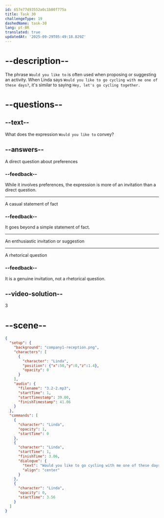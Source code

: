 ```yaml
---
id: 657e77d93552a0c1b00f775a
title: Task 30
challengeType: 19
dashedName: task-30
lang: pt-BR
translated: true
updatedAt: '2025-09-29T05:49:18.829Z'
---
```


<!-- (Audio) Linda: Would you like to go cycling with me one of these days? -->

# --description--

The phrase `Would you like to` is often used when proposing or suggesting an activity. When Linda says `Would you like to go cycling with me one of these days?`, it's similar to saying `Hey, let's go cycling together.`

# --questions--

## --text--

What does the expression `Would you like to` convey?

## --answers--

A direct question about preferences

### --feedback--

While it involves preferences, the expression is more of an invitation than a direct question.

---

A casual statement of fact

### --feedback--

It goes beyond a simple statement of fact.

---

An enthusiastic invitation or suggestion

---

A rhetorical question

### --feedback--

It is a genuine invitation, not a rhetorical question.

## --video-solution--

3

# --scene--

```json
{
  "setup": {
    "background": "company1-reception.png",
    "characters": [
      {
        "character": "Linda",
        "position": {"x":50,"y":0,"z":1.4},
        "opacity": 0
      }
    ],
    "audio": {
      "filename": "3.2-2.mp3",
      "startTime": 1,
      "startTimestamp": 39.00,
      "finishTimestamp": 41.06
    }
  },
  "commands": [
    {
      "character": "Linda",
      "opacity": 1,
      "startTime": 0
    },
    {
      "character": "Linda",
      "startTime": 1,
      "finishTime": 3.06,
      "dialogue": {
        "text": "Would you like to go cycling with me one of these days?",
        "align": "center"
      }
    },
    {
      "character": "Linda",
      "opacity": 0,
      "startTime": 3.56
    }
  ]
}
```

